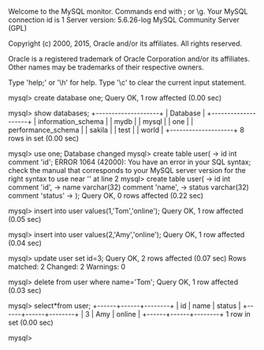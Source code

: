 Welcome to the MySQL monitor.  Commands end with ; or \g.
Your MySQL connection id is 1
Server version: 5.6.26-log MySQL Community Server (GPL)

Copyright (c) 2000, 2015, Oracle and/or its affiliates. All rights reserved.

Oracle is a registered trademark of Oracle Corporation and/or its
affiliates. Other names may be trademarks of their respective
owners.

Type 'help;' or '\h' for help. Type '\c' to clear the current input statement.

mysql> create database one;
Query OK, 1 row affected (0.00 sec)

mysql> show databases;
+--------------------+
| Database           |
+--------------------+
| information_schema |
| mydb               |
| mysql              |
| one                |
| performance_schema |
| sakila             |
| test               |
| world              |
+--------------------+
8 rows in set (0.00 sec)

mysql> use one;
Database changed
mysql> create table user(
    -> id int comment 'id';
ERROR 1064 (42000): You have an error in your SQL syntax; check the manual that
corresponds to your MySQL server version for the right syntax to use near '' at
line 2
mysql> create table user(
    -> id int comment 'id',
    -> name varchar(32) comment 'name',
    -> status varchar(32) comment 'status'
    -> );
Query OK, 0 rows affected (0.22 sec)

mysql> insert into user values(1,'Tom','online');
Query OK, 1 row affected (0.05 sec)

mysql> insert into user values(2,'Amy','online');
Query OK, 1 row affected (0.04 sec)

mysql> update user set id=3;
Query OK, 2 rows affected (0.07 sec)
Rows matched: 2  Changed: 2  Warnings: 0

mysql> delete from user where name='Tom';
Query OK, 1 row affected (0.03 sec)

mysql> select*from user;
+------+------+--------+
| id   | name | status |
+------+------+--------+
|    3 | Amy  | online |
+------+------+--------+
1 row in set (0.00 sec)

mysql>
